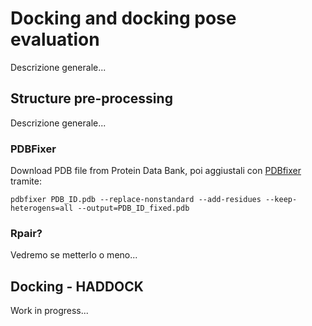 # Docking and docking pose evaluation

Descrizione generale...

## Structure pre-processing

Descrizione generale...

### PDBFixer

Download PDB file from Protein Data Bank, poi aggiustali con [PDBfixer](https://github.com/openmm/pdbfixer) tramite:

```
pdbfixer PDB_ID.pdb --replace-nonstandard --add-residues --keep-heterogens=all --output=PDB_ID_fixed.pdb
```

### Rpair?

Vedremo se metterlo o meno...

## Docking - HADDOCK

Work in progress...
